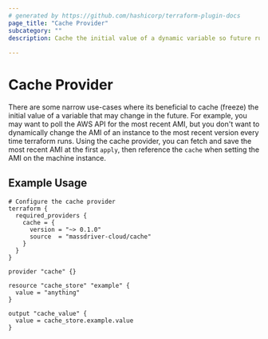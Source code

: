 ```yaml
---
# generated by https://github.com/hashicorp/terraform-plugin-docs
page_title: "Cache Provider"
subcategory: ""
description: Cache the initial value of a dynamic variable so future runs won't drift
  
---
```


# Cache Provider

There are some narrow use-cases where its beneficial to cache (freeze) the initial value of a variable that may change in the future. For example, you may want to poll the AWS API for the most recent AMI, but you don't want to dynamically change the AMI of an instance to the most recent version every time terraform runs. Using the cache provider, you can fetch and save the most recent AMI at the first `apply`, then reference the `cache` when setting the AMI on the machine instance.

<!-- schema generated by tfplugindocs -->
## Example Usage

```hcl
# Configure the cache provider
terraform {
  required_providers {
    cache = {
      version = "~> 0.1.0"
      source  = "massdriver-cloud/cache"
    }
  }
}

provider "cache" {}

resource "cache_store" "example" {
  value = "anything"
}

output "cache_value" {
  value = cache_store.example.value
}
```
